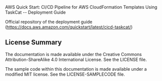 AWS Quick Start: CI/CD Pipeline for AWS CloudFormation Templates Using TaskCat -- Deployment Guide

Official repository of the deployment guide (https://docs.aws.amazon.com/quickstart/latest/cicd-taskcat/)

## License Summary

The documentation is made available under the Creative Commons Attribution-ShareAlike 4.0 International License. See the LICENSE file.

The sample code within this documentation is made available under a modified MIT license. See the LICENSE-SAMPLECODE file.
